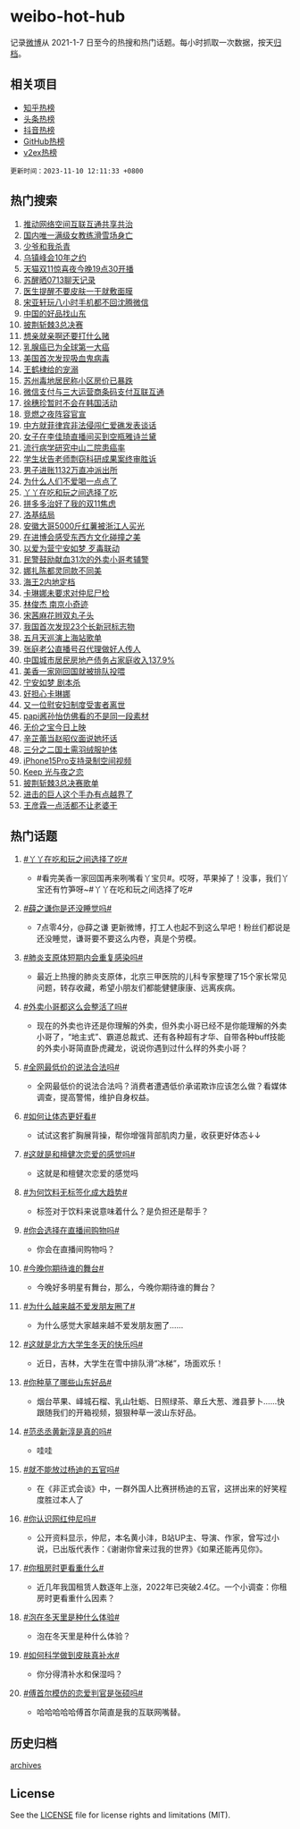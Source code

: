 # weibo-hot-hub

记录[微博](https://www.weibo.com)从 2021-1-7 日至今的热搜和热门话题。每小时抓取一次数据，按天[归档](archives)。

## 相关项目

- [知乎热榜](https://github.com/lonnyzhang423/zhihu-hot-hub)
- [头条热榜](https://github.com/lonnyzhang423/toutiao-hot-hub)
- [抖音热榜](https://github.com/lonnyzhang423/douyin-hot-hub)
- [GitHub热榜](https://github.com/lonnyzhang423/github-hot-hub)
- [v2ex热榜](https://github.com/lonnyzhang423/v2ex-hot-hub)


`更新时间：2023-11-10 12:11:33 +0800`

## 热门搜索

1. [推动网络空间互联互通共享共治](https://m.weibo.cn/search?containerid=100103type%3D1%26t%3D10%26q%3D%23%E6%8E%A8%E5%8A%A8%E7%BD%91%E7%BB%9C%E7%A9%BA%E9%97%B4%E4%BA%92%E8%81%94%E4%BA%92%E9%80%9A%E5%85%B1%E4%BA%AB%E5%85%B1%E6%B2%BB%23&stream_entry_id=51&isnewpage=1&extparam=seat%3D1%26stream_entry_id%3D51%26dgr%3D0%26q%3D%2523%25E6%258E%25A8%25E5%258A%25A8%25E7%25BD%2591%25E7%25BB%259C%25E7%25A9%25BA%25E9%2597%25B4%25E4%25BA%2592%25E8%2581%2594%25E4%25BA%2592%25E9%2580%259A%25E5%2585%25B1%25E4%25BA%25AB%25E5%2585%25B1%25E6%25B2%25BB%2523%26c_type%3D51%26pos%3D0%26filter_type%3Drealtimehot%26cate%3D10103%26display_time%3D1699589492%26pre_seqid%3D169958949241591573745)
1. [国内唯一满级女教练滑雪场身亡](https://m.weibo.cn/search?containerid=100103type%3D1%26t%3D10%26q%3D%23%E5%9B%BD%E5%86%85%E5%94%AF%E4%B8%80%E6%BB%A1%E7%BA%A7%E5%A5%B3%E6%95%99%E7%BB%83%E6%BB%91%E9%9B%AA%E5%9C%BA%E8%BA%AB%E4%BA%A1%23&stream_entry_id=31&isnewpage=1&extparam=seat%3D1%26stream_entry_id%3D31%26band_rank%3D1%26filter_type%3Drealtimehot%26pos%3D0%26lcate%3D5001%26realpos%3D1%26q%3D%2523%25E5%259B%25BD%25E5%2586%2585%25E5%2594%25AF%25E4%25B8%2580%25E6%25BB%25A1%25E7%25BA%25A7%25E5%25A5%25B3%25E6%2595%2599%25E7%25BB%2583%25E6%25BB%2591%25E9%259B%25AA%25E5%259C%25BA%25E8%25BA%25AB%25E4%25BA%25A1%2523%26c_type%3D31%26dgr%3D0%26flag%3D1%26cate%3D5001%26display_time%3D1699589492%26pre_seqid%3D169958949241591573745)
1. [少爷和我杀青](https://m.weibo.cn/search?containerid=100103type%3D1%26t%3D10%26q%3D%23%E5%B0%91%E7%88%B7%E5%92%8C%E6%88%91%E6%9D%80%E9%9D%92%23&stream_entry_id=31&isnewpage=1&extparam=seat%3D1%26stream_entry_id%3D31%26band_rank%3D2%26filter_type%3Drealtimehot%26pos%3D1%26lcate%3D5001%26realpos%3D2%26q%3D%2523%25E5%25B0%2591%25E7%2588%25B7%25E5%2592%258C%25E6%2588%2591%25E6%259D%2580%25E9%259D%2592%2523%26c_type%3D31%26dgr%3D0%26flag%3D1%26cate%3D5001%26display_time%3D1699589492%26pre_seqid%3D169958949241591573745)
1. [乌镇峰会10年之约](https://m.weibo.cn/search?containerid=100103type%3D1%26t%3D10%26q%3D%23%E4%B9%8C%E9%95%87%E5%B3%B0%E4%BC%9A10%E5%B9%B4%E4%B9%8B%E7%BA%A6%23&stream_entry_id=31&isnewpage=1&extparam=seat%3D1%26stream_entry_id%3D31%26band_rank%3D3%26filter_type%3Drealtimehot%26pos%3D2%26lcate%3D5001%26realpos%3D3%26q%3D%2523%25E4%25B9%258C%25E9%2595%2587%25E5%25B3%25B0%25E4%25BC%259A10%25E5%25B9%25B4%25E4%25B9%258B%25E7%25BA%25A6%2523%26c_type%3D31%26dgr%3D0%26flag%3D1%26cate%3D5001%26display_time%3D1699589492%26pre_seqid%3D169958949241591573745)
1. [天猫双11惊喜夜今晚19点30开播](https://m.weibo.cn/search?containerid=100103type%3D1%26t%3D10%26q%3D%23%E5%A4%A9%E7%8C%AB%E5%8F%8C11%E6%83%8A%E5%96%9C%E5%A4%9C%E4%BB%8A%E6%99%9A19%E7%82%B930%E5%BC%80%E6%92%AD%23&stream_entry_id=31&isnewpage=1&extparam=seat%3D1%26stream_entry_id%3D31%26band_rank%3D4%26filter_type%3Drealtimehot%26topic_ad%3D1%26pos%3D3%26lcate%3D5001%26dgr%3D0%26q%3D%2523%25E5%25A4%25A9%25E7%258C%25AB%25E5%258F%258C11%25E6%2583%258A%25E5%2596%259C%25E5%25A4%259C%25E4%25BB%258A%25E6%2599%259A19%25E7%2582%25B930%25E5%25BC%2580%25E6%2592%25AD%2523%26c_type%3D31%26is_ad_pos%3D1%26adid%3D211166%26cate%3D5001%26display_time%3D1699589492%26pre_seqid%3D169958949241591573745)
1. [苏醒晒0713聊天记录](https://m.weibo.cn/search?containerid=100103type%3D1%26t%3D10%26q%3D%23%E8%8B%8F%E9%86%92%E6%99%920713%E8%81%8A%E5%A4%A9%E8%AE%B0%E5%BD%95%23&stream_entry_id=31&isnewpage=1&extparam=seat%3D1%26stream_entry_id%3D31%26band_rank%3D4%26filter_type%3Drealtimehot%26pos%3D4%26lcate%3D5001%26realpos%3D4%26q%3D%2523%25E8%258B%258F%25E9%2586%2592%25E6%2599%25920713%25E8%2581%258A%25E5%25A4%25A9%25E8%25AE%25B0%25E5%25BD%2595%2523%26c_type%3D31%26dgr%3D0%26flag%3D1%26cate%3D5001%26display_time%3D1699589492%26pre_seqid%3D169958949241591573745)
1. [医生提醒不要皮肤一干就敷面膜](https://m.weibo.cn/search?containerid=100103type%3D1%26t%3D10%26q%3D%23%E5%8C%BB%E7%94%9F%E6%8F%90%E9%86%92%E4%B8%8D%E8%A6%81%E7%9A%AE%E8%82%A4%E4%B8%80%E5%B9%B2%E5%B0%B1%E6%95%B7%E9%9D%A2%E8%86%9C%23&stream_entry_id=31&isnewpage=1&extparam=seat%3D1%26stream_entry_id%3D31%26band_rank%3D5%26filter_type%3Drealtimehot%26pos%3D5%26lcate%3D5001%26realpos%3D5%26q%3D%2523%25E5%258C%25BB%25E7%2594%259F%25E6%258F%2590%25E9%2586%2592%25E4%25B8%258D%25E8%25A6%2581%25E7%259A%25AE%25E8%2582%25A4%25E4%25B8%2580%25E5%25B9%25B2%25E5%25B0%25B1%25E6%2595%25B7%25E9%259D%25A2%25E8%2586%259C%2523%26c_type%3D31%26dgr%3D0%26flag%3D1%26cate%3D5001%26display_time%3D1699589492%26pre_seqid%3D169958949241591573745)
1. [宋亚轩玩八小时手机都不回沈腾微信](https://m.weibo.cn/search?containerid=100103type%3D1%26t%3D10%26q%3D%23%E5%AE%8B%E4%BA%9A%E8%BD%A9%E7%8E%A9%E5%85%AB%E5%B0%8F%E6%97%B6%E6%89%8B%E6%9C%BA%E9%83%BD%E4%B8%8D%E5%9B%9E%E6%B2%88%E8%85%BE%E5%BE%AE%E4%BF%A1%23&stream_entry_id=31&isnewpage=1&extparam=seat%3D1%26stream_entry_id%3D31%26band_rank%3D6%26filter_type%3Drealtimehot%26pos%3D6%26lcate%3D5001%26realpos%3D6%26q%3D%2523%25E5%25AE%258B%25E4%25BA%259A%25E8%25BD%25A9%25E7%258E%25A9%25E5%2585%25AB%25E5%25B0%258F%25E6%2597%25B6%25E6%2589%258B%25E6%259C%25BA%25E9%2583%25BD%25E4%25B8%258D%25E5%259B%259E%25E6%25B2%2588%25E8%2585%25BE%25E5%25BE%25AE%25E4%25BF%25A1%2523%26c_type%3D31%26dgr%3D0%26flag%3D2%26cate%3D5001%26display_time%3D1699589492%26pre_seqid%3D169958949241591573745)
1. [中国的好品找山东](https://m.weibo.cn/search?containerid=100103type%3D1%26t%3D10%26q%3D%23%E4%B8%AD%E5%9B%BD%E7%9A%84%E5%A5%BD%E5%93%81%E6%89%BE%E5%B1%B1%E4%B8%9C%23&stream_entry_id=31&isnewpage=1&extparam=seat%3D1%26stream_entry_id%3D31%26band_rank%3D7%26filter_type%3Drealtimehot%26topic_ad%3D1%26pos%3D7%26lcate%3D5001%26dgr%3D0%26q%3D%2523%25E4%25B8%25AD%25E5%259B%25BD%25E7%259A%2584%25E5%25A5%25BD%25E5%2593%2581%25E6%2589%25BE%25E5%25B1%25B1%25E4%25B8%259C%2523%26c_type%3D31%26is_ad_pos%3D1%26adid%3D211107%26cate%3D5001%26display_time%3D1699589492%26pre_seqid%3D169958949241591573745)
1. [披荆斩棘3总决赛](https://m.weibo.cn/search?containerid=100103type%3D1%26t%3D10%26q%3D%23%E6%8A%AB%E8%8D%86%E6%96%A9%E6%A3%983%E6%80%BB%E5%86%B3%E8%B5%9B%23&stream_entry_id=31&isnewpage=1&extparam=seat%3D1%26stream_entry_id%3D31%26band_rank%3D7%26filter_type%3Drealtimehot%26pos%3D8%26lcate%3D5001%26realpos%3D7%26q%3D%2523%25E6%258A%25AB%25E8%258D%2586%25E6%2596%25A9%25E6%25A3%25983%25E6%2580%25BB%25E5%2586%25B3%25E8%25B5%259B%2523%26c_type%3D31%26dgr%3D0%26flag%3D1%26cate%3D5001%26display_time%3D1699589492%26pre_seqid%3D169958949241591573745)
1. [想亲就亲啊还要打什么赌](https://m.weibo.cn/search?containerid=100103type%3D1%26t%3D10%26q%3D%23%E6%83%B3%E4%BA%B2%E5%B0%B1%E4%BA%B2%E5%95%8A%E8%BF%98%E8%A6%81%E6%89%93%E4%BB%80%E4%B9%88%E8%B5%8C%23&stream_entry_id=31&isnewpage=1&extparam=seat%3D1%26stream_entry_id%3D31%26band_rank%3D8%26filter_type%3Drealtimehot%26pos%3D9%26lcate%3D5001%26realpos%3D8%26q%3D%2523%25E6%2583%25B3%25E4%25BA%25B2%25E5%25B0%25B1%25E4%25BA%25B2%25E5%2595%258A%25E8%25BF%2598%25E8%25A6%2581%25E6%2589%2593%25E4%25BB%2580%25E4%25B9%2588%25E8%25B5%258C%2523%26c_type%3D31%26dgr%3D0%26flag%3D2%26cate%3D5001%26display_time%3D1699589492%26pre_seqid%3D169958949241591573745)
1. [乳腺癌已为全球第一大癌](https://m.weibo.cn/search?containerid=100103type%3D1%26t%3D10%26q%3D%23%E4%B9%B3%E8%85%BA%E7%99%8C%E5%B7%B2%E4%B8%BA%E5%85%A8%E7%90%83%E7%AC%AC%E4%B8%80%E5%A4%A7%E7%99%8C%23&stream_entry_id=31&isnewpage=1&extparam=seat%3D1%26stream_entry_id%3D31%26band_rank%3D9%26filter_type%3Drealtimehot%26pos%3D10%26lcate%3D5001%26realpos%3D9%26q%3D%2523%25E4%25B9%25B3%25E8%2585%25BA%25E7%2599%258C%25E5%25B7%25B2%25E4%25B8%25BA%25E5%2585%25A8%25E7%2590%2583%25E7%25AC%25AC%25E4%25B8%2580%25E5%25A4%25A7%25E7%2599%258C%2523%26c_type%3D31%26dgr%3D0%26flag%3D1%26cate%3D5001%26display_time%3D1699589492%26pre_seqid%3D169958949241591573745)
1. [美国首次发现吸血鬼病毒](https://m.weibo.cn/search?containerid=100103type%3D1%26t%3D10%26q%3D%23%E7%BE%8E%E5%9B%BD%E9%A6%96%E6%AC%A1%E5%8F%91%E7%8E%B0%E5%90%B8%E8%A1%80%E9%AC%BC%E7%97%85%E6%AF%92%23&stream_entry_id=31&isnewpage=1&extparam=seat%3D1%26stream_entry_id%3D31%26band_rank%3D10%26filter_type%3Drealtimehot%26pos%3D11%26lcate%3D5001%26realpos%3D10%26q%3D%2523%25E7%25BE%258E%25E5%259B%25BD%25E9%25A6%2596%25E6%25AC%25A1%25E5%258F%2591%25E7%258E%25B0%25E5%2590%25B8%25E8%25A1%2580%25E9%25AC%25BC%25E7%2597%2585%25E6%25AF%2592%2523%26c_type%3D31%26dgr%3D0%26flag%3D0%26cate%3D5001%26display_time%3D1699589492%26pre_seqid%3D169958949241591573745)
1. [王鹤棣给的宠溺](https://m.weibo.cn/search?containerid=100103type%3D1%26t%3D10%26q%3D%23%E7%8E%8B%E9%B9%A4%E6%A3%A3%E7%BB%99%E7%9A%84%E5%AE%A0%E6%BA%BA%23&stream_entry_id=31&isnewpage=1&extparam=seat%3D1%26stream_entry_id%3D31%26band_rank%3D11%26filter_type%3Drealtimehot%26pos%3D12%26lcate%3D5001%26realpos%3D11%26dgr%3D0%26q%3D%2523%25E7%258E%258B%25E9%25B9%25A4%25E6%25A3%25A3%25E7%25BB%2599%25E7%259A%2584%25E5%25AE%25A0%25E6%25BA%25BA%2523%26c_type%3D31%26flag%3D0%26adid%3D211170%26cate%3D5001%26display_time%3D1699589492%26pre_seqid%3D169958949241591573745)
1. [苏州毒地居民称小区房价已暴跌](https://m.weibo.cn/search?containerid=100103type%3D1%26t%3D10%26q%3D%23%E8%8B%8F%E5%B7%9E%E6%AF%92%E5%9C%B0%E5%B1%85%E6%B0%91%E7%A7%B0%E5%B0%8F%E5%8C%BA%E6%88%BF%E4%BB%B7%E5%B7%B2%E6%9A%B4%E8%B7%8C%23&stream_entry_id=31&isnewpage=1&extparam=seat%3D1%26stream_entry_id%3D31%26band_rank%3D12%26filter_type%3Drealtimehot%26pos%3D13%26lcate%3D5001%26realpos%3D12%26q%3D%2523%25E8%258B%258F%25E5%25B7%259E%25E6%25AF%2592%25E5%259C%25B0%25E5%25B1%2585%25E6%25B0%2591%25E7%25A7%25B0%25E5%25B0%258F%25E5%258C%25BA%25E6%2588%25BF%25E4%25BB%25B7%25E5%25B7%25B2%25E6%259A%25B4%25E8%25B7%258C%2523%26c_type%3D31%26dgr%3D0%26flag%3D0%26cate%3D5001%26display_time%3D1699589492%26pre_seqid%3D169958949241591573745)
1. [微信支付与三大运营商条码支付互联互通](https://m.weibo.cn/search?containerid=100103type%3D1%26t%3D10%26q%3D%23%E5%BE%AE%E4%BF%A1%E6%94%AF%E4%BB%98%E4%B8%8E%E4%B8%89%E5%A4%A7%E8%BF%90%E8%90%A5%E5%95%86%E6%9D%A1%E7%A0%81%E6%94%AF%E4%BB%98%E4%BA%92%E8%81%94%E4%BA%92%E9%80%9A%23&stream_entry_id=31&isnewpage=1&extparam=seat%3D1%26stream_entry_id%3D31%26band_rank%3D13%26filter_type%3Drealtimehot%26pos%3D14%26lcate%3D5001%26realpos%3D13%26q%3D%2523%25E5%25BE%25AE%25E4%25BF%25A1%25E6%2594%25AF%25E4%25BB%2598%25E4%25B8%258E%25E4%25B8%2589%25E5%25A4%25A7%25E8%25BF%2590%25E8%2590%25A5%25E5%2595%2586%25E6%259D%25A1%25E7%25A0%2581%25E6%2594%25AF%25E4%25BB%2598%25E4%25BA%2592%25E8%2581%2594%25E4%25BA%2592%25E9%2580%259A%2523%26c_type%3D31%26dgr%3D0%26flag%3D1%26cate%3D5001%26display_time%3D1699589492%26pre_seqid%3D169958949241591573745)
1. [徐穗珍暂时不会在韩国活动](https://m.weibo.cn/search?containerid=100103type%3D1%26t%3D10%26q%3D%23%E5%BE%90%E7%A9%97%E7%8F%8D%E6%9A%82%E6%97%B6%E4%B8%8D%E4%BC%9A%E5%9C%A8%E9%9F%A9%E5%9B%BD%E6%B4%BB%E5%8A%A8%23&stream_entry_id=31&isnewpage=1&extparam=seat%3D1%26stream_entry_id%3D31%26band_rank%3D14%26filter_type%3Drealtimehot%26pos%3D15%26lcate%3D5001%26realpos%3D14%26q%3D%2523%25E5%25BE%2590%25E7%25A9%2597%25E7%258F%258D%25E6%259A%2582%25E6%2597%25B6%25E4%25B8%258D%25E4%25BC%259A%25E5%259C%25A8%25E9%259F%25A9%25E5%259B%25BD%25E6%25B4%25BB%25E5%258A%25A8%2523%26c_type%3D31%26dgr%3D0%26flag%3D1%26cate%3D5001%26display_time%3D1699589492%26pre_seqid%3D169958949241591573745)
1. [竞燃之夜阵容官宣](https://m.weibo.cn/search?containerid=100103type%3D1%26t%3D10%26q%3D%23%E7%AB%9E%E7%87%83%E4%B9%8B%E5%A4%9C%E9%98%B5%E5%AE%B9%E5%AE%98%E5%AE%A3%23&stream_entry_id=31&isnewpage=1&extparam=seat%3D1%26stream_entry_id%3D31%26band_rank%3D15%26filter_type%3Drealtimehot%26pos%3D16%26lcate%3D5001%26realpos%3D15%26dgr%3D0%26q%3D%2523%25E7%25AB%259E%25E7%2587%2583%25E4%25B9%258B%25E5%25A4%259C%25E9%2598%25B5%25E5%25AE%25B9%25E5%25AE%2598%25E5%25AE%25A3%2523%26c_type%3D31%26flag%3D0%26adid%3D211207%26cate%3D5001%26display_time%3D1699589492%26pre_seqid%3D169958949241591573745)
1. [中方就菲律宾非法侵闯仁爱礁发表谈话](https://m.weibo.cn/search?containerid=100103type%3D1%26t%3D10%26q%3D%23%E4%B8%AD%E6%96%B9%E5%B0%B1%E8%8F%B2%E5%BE%8B%E5%AE%BE%E9%9D%9E%E6%B3%95%E4%BE%B5%E9%97%AF%E4%BB%81%E7%88%B1%E7%A4%81%E5%8F%91%E8%A1%A8%E8%B0%88%E8%AF%9D%23&stream_entry_id=31&isnewpage=1&extparam=seat%3D1%26stream_entry_id%3D31%26band_rank%3D16%26filter_type%3Drealtimehot%26pos%3D17%26lcate%3D5001%26realpos%3D16%26q%3D%2523%25E4%25B8%25AD%25E6%2596%25B9%25E5%25B0%25B1%25E8%258F%25B2%25E5%25BE%258B%25E5%25AE%25BE%25E9%259D%259E%25E6%25B3%2595%25E4%25BE%25B5%25E9%2597%25AF%25E4%25BB%2581%25E7%2588%25B1%25E7%25A4%2581%25E5%258F%2591%25E8%25A1%25A8%25E8%25B0%2588%25E8%25AF%259D%2523%26c_type%3D31%26dgr%3D0%26flag%3D1%26cate%3D5001%26display_time%3D1699589492%26pre_seqid%3D169958949241591573745)
1. [女子在李佳琦直播间买到空瓶雅诗兰黛](https://m.weibo.cn/search?containerid=100103type%3D1%26t%3D10%26q%3D%23%E5%A5%B3%E5%AD%90%E5%9C%A8%E6%9D%8E%E4%BD%B3%E7%90%A6%E7%9B%B4%E6%92%AD%E9%97%B4%E4%B9%B0%E5%88%B0%E7%A9%BA%E7%93%B6%E9%9B%85%E8%AF%97%E5%85%B0%E9%BB%9B%23&stream_entry_id=31&isnewpage=1&extparam=seat%3D1%26stream_entry_id%3D31%26band_rank%3D17%26filter_type%3Drealtimehot%26pos%3D18%26lcate%3D5001%26realpos%3D17%26q%3D%2523%25E5%25A5%25B3%25E5%25AD%2590%25E5%259C%25A8%25E6%259D%258E%25E4%25BD%25B3%25E7%2590%25A6%25E7%259B%25B4%25E6%2592%25AD%25E9%2597%25B4%25E4%25B9%25B0%25E5%2588%25B0%25E7%25A9%25BA%25E7%2593%25B6%25E9%259B%2585%25E8%25AF%2597%25E5%2585%25B0%25E9%25BB%259B%2523%26c_type%3D31%26dgr%3D0%26flag%3D0%26cate%3D5001%26display_time%3D1699589492%26pre_seqid%3D169958949241591573745)
1. [流行病学研究中山二院患癌率](https://m.weibo.cn/search?containerid=100103type%3D1%26t%3D10%26q%3D%E6%B5%81%E8%A1%8C%E7%97%85%E5%AD%A6%E7%A0%94%E7%A9%B6%E4%B8%AD%E5%B1%B1%E4%BA%8C%E9%99%A2%E6%82%A3%E7%99%8C%E7%8E%87&stream_entry_id=31&isnewpage=1&extparam=seat%3D1%26stream_entry_id%3D31%26band_rank%3D18%26filter_type%3Drealtimehot%26pos%3D19%26lcate%3D5001%26realpos%3D18%26q%3D%25E6%25B5%2581%25E8%25A1%258C%25E7%2597%2585%25E5%25AD%25A6%25E7%25A0%2594%25E7%25A9%25B6%25E4%25B8%25AD%25E5%25B1%25B1%25E4%25BA%258C%25E9%2599%25A2%25E6%2582%25A3%25E7%2599%258C%25E7%258E%2587%26c_type%3D31%26dgr%3D0%26flag%3D1%26cate%3D5001%26display_time%3D1699589492%26pre_seqid%3D169958949241591573745)
1. [学生状告老师剽窃科研成果案终审胜诉](https://m.weibo.cn/search?containerid=100103type%3D1%26t%3D10%26q%3D%23%E5%AD%A6%E7%94%9F%E7%8A%B6%E5%91%8A%E8%80%81%E5%B8%88%E5%89%BD%E7%AA%83%E7%A7%91%E7%A0%94%E6%88%90%E6%9E%9C%E6%A1%88%E7%BB%88%E5%AE%A1%E8%83%9C%E8%AF%89%23&stream_entry_id=31&isnewpage=1&extparam=seat%3D1%26stream_entry_id%3D31%26band_rank%3D19%26filter_type%3Drealtimehot%26pos%3D20%26lcate%3D5001%26realpos%3D19%26q%3D%2523%25E5%25AD%25A6%25E7%2594%259F%25E7%258A%25B6%25E5%2591%258A%25E8%2580%2581%25E5%25B8%2588%25E5%2589%25BD%25E7%25AA%2583%25E7%25A7%2591%25E7%25A0%2594%25E6%2588%2590%25E6%259E%259C%25E6%25A1%2588%25E7%25BB%2588%25E5%25AE%25A1%25E8%2583%259C%25E8%25AF%2589%2523%26c_type%3D31%26dgr%3D0%26flag%3D1%26cate%3D5001%26display_time%3D1699589492%26pre_seqid%3D169958949241591573745)
1. [男子进账1132万直冲派出所](https://m.weibo.cn/search?containerid=100103type%3D1%26t%3D10%26q%3D%23%E7%94%B7%E5%AD%90%E8%BF%9B%E8%B4%A61132%E4%B8%87%E7%9B%B4%E5%86%B2%E6%B4%BE%E5%87%BA%E6%89%80%23&stream_entry_id=31&isnewpage=1&extparam=seat%3D1%26stream_entry_id%3D31%26band_rank%3D20%26filter_type%3Drealtimehot%26pos%3D21%26lcate%3D5001%26realpos%3D20%26q%3D%2523%25E7%2594%25B7%25E5%25AD%2590%25E8%25BF%259B%25E8%25B4%25A61132%25E4%25B8%2587%25E7%259B%25B4%25E5%2586%25B2%25E6%25B4%25BE%25E5%2587%25BA%25E6%2589%2580%2523%26c_type%3D31%26dgr%3D0%26flag%3D2%26cate%3D5001%26display_time%3D1699589492%26pre_seqid%3D169958949241591573745)
1. [为什么人们不爱喝一点点了](https://m.weibo.cn/search?containerid=100103type%3D1%26t%3D10%26q%3D%23%E4%B8%BA%E4%BB%80%E4%B9%88%E4%BA%BA%E4%BB%AC%E4%B8%8D%E7%88%B1%E5%96%9D%E4%B8%80%E7%82%B9%E7%82%B9%E4%BA%86%23&stream_entry_id=31&isnewpage=1&extparam=seat%3D1%26stream_entry_id%3D31%26band_rank%3D21%26filter_type%3Drealtimehot%26pos%3D22%26lcate%3D5001%26realpos%3D21%26q%3D%2523%25E4%25B8%25BA%25E4%25BB%2580%25E4%25B9%2588%25E4%25BA%25BA%25E4%25BB%25AC%25E4%25B8%258D%25E7%2588%25B1%25E5%2596%259D%25E4%25B8%2580%25E7%2582%25B9%25E7%2582%25B9%25E4%25BA%2586%2523%26c_type%3D31%26dgr%3D0%26flag%3D0%26cate%3D5001%26display_time%3D1699589492%26pre_seqid%3D169958949241591573745)
1. [丫丫在吃和玩之间选择了吃](https://m.weibo.cn/search?containerid=100103type%3D1%26t%3D10%26q%3D%23%E4%B8%AB%E4%B8%AB%E5%9C%A8%E5%90%83%E5%92%8C%E7%8E%A9%E4%B9%8B%E9%97%B4%E9%80%89%E6%8B%A9%E4%BA%86%E5%90%83%23&stream_entry_id=31&isnewpage=1&extparam=seat%3D1%26stream_entry_id%3D31%26band_rank%3D22%26filter_type%3Drealtimehot%26pos%3D23%26lcate%3D5001%26realpos%3D22%26q%3D%2523%25E4%25B8%25AB%25E4%25B8%25AB%25E5%259C%25A8%25E5%2590%2583%25E5%2592%258C%25E7%258E%25A9%25E4%25B9%258B%25E9%2597%25B4%25E9%2580%2589%25E6%258B%25A9%25E4%25BA%2586%25E5%2590%2583%2523%26c_type%3D31%26dgr%3D0%26flag%3D32768%26cate%3D5001%26display_time%3D1699589492%26pre_seqid%3D169958949241591573745)
1. [拼多多治好了我的双11焦虑](https://m.weibo.cn/search?containerid=100103type%3D1%26t%3D10%26q%3D%23%E6%8B%BC%E5%A4%9A%E5%A4%9A%E6%B2%BB%E5%A5%BD%E4%BA%86%E6%88%91%E7%9A%84%E5%8F%8C11%E7%84%A6%E8%99%91%23&stream_entry_id=31&isnewpage=1&extparam=seat%3D1%26stream_entry_id%3D31%26band_rank%3D23%26filter_type%3Drealtimehot%26pos%3D24%26lcate%3D5001%26realpos%3D23%26q%3D%2523%25E6%258B%25BC%25E5%25A4%259A%25E5%25A4%259A%25E6%25B2%25BB%25E5%25A5%25BD%25E4%25BA%2586%25E6%2588%2591%25E7%259A%2584%25E5%258F%258C11%25E7%2584%25A6%25E8%2599%2591%2523%26c_type%3D31%26dgr%3D0%26flag%3D0%26cate%3D5001%26display_time%3D1699589492%26pre_seqid%3D169958949241591573745)
1. [洛基结局](https://m.weibo.cn/search?containerid=100103type%3D1%26t%3D10%26q%3D%E6%B4%9B%E5%9F%BA%E7%BB%93%E5%B1%80&stream_entry_id=31&isnewpage=1&extparam=seat%3D1%26stream_entry_id%3D31%26band_rank%3D24%26filter_type%3Drealtimehot%26pos%3D25%26lcate%3D5001%26realpos%3D24%26q%3D%25E6%25B4%259B%25E5%259F%25BA%25E7%25BB%2593%25E5%25B1%2580%26c_type%3D31%26dgr%3D0%26flag%3D1%26cate%3D5001%26display_time%3D1699589492%26pre_seqid%3D169958949241591573745)
1. [安徽大哥5000斤红薯被浙江人买光](https://m.weibo.cn/search?containerid=100103type%3D1%26t%3D10%26q%3D%23%E5%AE%89%E5%BE%BD%E5%A4%A7%E5%93%A55000%E6%96%A4%E7%BA%A2%E8%96%AF%E8%A2%AB%E6%B5%99%E6%B1%9F%E4%BA%BA%E4%B9%B0%E5%85%89%23&stream_entry_id=31&isnewpage=1&extparam=seat%3D1%26stream_entry_id%3D31%26band_rank%3D25%26filter_type%3Drealtimehot%26pos%3D26%26lcate%3D5001%26realpos%3D25%26q%3D%2523%25E5%25AE%2589%25E5%25BE%25BD%25E5%25A4%25A7%25E5%2593%25A55000%25E6%2596%25A4%25E7%25BA%25A2%25E8%2596%25AF%25E8%25A2%25AB%25E6%25B5%2599%25E6%25B1%259F%25E4%25BA%25BA%25E4%25B9%25B0%25E5%2585%2589%2523%26c_type%3D31%26dgr%3D0%26flag%3D32768%26cate%3D5001%26display_time%3D1699589492%26pre_seqid%3D169958949241591573745)
1. [在进博会感受东西方文化碰撞之美](https://m.weibo.cn/search?containerid=100103type%3D1%26t%3D10%26q%3D%23%E5%9C%A8%E8%BF%9B%E5%8D%9A%E4%BC%9A%E6%84%9F%E5%8F%97%E4%B8%9C%E8%A5%BF%E6%96%B9%E6%96%87%E5%8C%96%E7%A2%B0%E6%92%9E%E4%B9%8B%E7%BE%8E%23&stream_entry_id=31&isnewpage=1&extparam=seat%3D1%26stream_entry_id%3D31%26band_rank%3D26%26filter_type%3Drealtimehot%26pos%3D27%26lcate%3D5001%26realpos%3D26%26q%3D%2523%25E5%259C%25A8%25E8%25BF%259B%25E5%258D%259A%25E4%25BC%259A%25E6%2584%259F%25E5%258F%2597%25E4%25B8%259C%25E8%25A5%25BF%25E6%2596%25B9%25E6%2596%2587%25E5%258C%2596%25E7%25A2%25B0%25E6%2592%259E%25E4%25B9%258B%25E7%25BE%258E%2523%26c_type%3D31%26dgr%3D0%26flag%3D0%26cate%3D5001%26display_time%3D1699589492%26pre_seqid%3D169958949241591573745)
1. [以爱为营宁安如梦 歹毒联动](https://m.weibo.cn/search?containerid=100103type%3D1%26t%3D10%26q%3D%E4%BB%A5%E7%88%B1%E4%B8%BA%E8%90%A5%E5%AE%81%E5%AE%89%E5%A6%82%E6%A2%A6+%E6%AD%B9%E6%AF%92%E8%81%94%E5%8A%A8&stream_entry_id=31&isnewpage=1&extparam=seat%3D1%26stream_entry_id%3D31%26band_rank%3D27%26filter_type%3Drealtimehot%26pos%3D28%26lcate%3D5001%26realpos%3D27%26q%3D%25E4%25BB%25A5%25E7%2588%25B1%25E4%25B8%25BA%25E8%2590%25A5%25E5%25AE%2581%25E5%25AE%2589%25E5%25A6%2582%25E6%25A2%25A6%2520%25E6%25AD%25B9%25E6%25AF%2592%25E8%2581%2594%25E5%258A%25A8%26c_type%3D31%26dgr%3D0%26flag%3D1%26cate%3D5001%26display_time%3D1699589492%26pre_seqid%3D169958949241591573745)
1. [民警鼓励献血31次的外卖小哥考辅警](https://m.weibo.cn/search?containerid=100103type%3D1%26t%3D10%26q%3D%23%E6%B0%91%E8%AD%A6%E9%BC%93%E5%8A%B1%E7%8C%AE%E8%A1%8031%E6%AC%A1%E7%9A%84%E5%A4%96%E5%8D%96%E5%B0%8F%E5%93%A5%E8%80%83%E8%BE%85%E8%AD%A6%23&stream_entry_id=31&isnewpage=1&extparam=seat%3D1%26stream_entry_id%3D31%26band_rank%3D28%26filter_type%3Drealtimehot%26pos%3D29%26lcate%3D5001%26realpos%3D28%26q%3D%2523%25E6%25B0%2591%25E8%25AD%25A6%25E9%25BC%2593%25E5%258A%25B1%25E7%258C%25AE%25E8%25A1%258031%25E6%25AC%25A1%25E7%259A%2584%25E5%25A4%2596%25E5%258D%2596%25E5%25B0%258F%25E5%2593%25A5%25E8%2580%2583%25E8%25BE%2585%25E8%25AD%25A6%2523%26c_type%3D31%26dgr%3D0%26flag%3D32768%26cate%3D5001%26display_time%3D1699589492%26pre_seqid%3D169958949241591573745)
1. [娜扎陈都灵同款不同美](https://m.weibo.cn/search?containerid=100103type%3D1%26t%3D10%26q%3D%23%E5%A8%9C%E6%89%8E%E9%99%88%E9%83%BD%E7%81%B5%E5%90%8C%E6%AC%BE%E4%B8%8D%E5%90%8C%E7%BE%8E%23&stream_entry_id=31&isnewpage=1&extparam=seat%3D1%26stream_entry_id%3D31%26band_rank%3D29%26filter_type%3Drealtimehot%26pos%3D30%26lcate%3D5001%26realpos%3D29%26q%3D%2523%25E5%25A8%259C%25E6%2589%258E%25E9%2599%2588%25E9%2583%25BD%25E7%2581%25B5%25E5%2590%258C%25E6%25AC%25BE%25E4%25B8%258D%25E5%2590%258C%25E7%25BE%258E%2523%26c_type%3D31%26dgr%3D0%26flag%3D1%26cate%3D5001%26display_time%3D1699589492%26pre_seqid%3D169958949241591573745)
1. [海王2内地定档](https://m.weibo.cn/search?containerid=100103type%3D1%26t%3D10%26q%3D%23%E6%B5%B7%E7%8E%8B2%E5%86%85%E5%9C%B0%E5%AE%9A%E6%A1%A3%23&stream_entry_id=31&isnewpage=1&extparam=seat%3D1%26stream_entry_id%3D31%26band_rank%3D30%26filter_type%3Drealtimehot%26pos%3D31%26lcate%3D5001%26realpos%3D30%26q%3D%2523%25E6%25B5%25B7%25E7%258E%258B2%25E5%2586%2585%25E5%259C%25B0%25E5%25AE%259A%25E6%25A1%25A3%2523%26c_type%3D31%26dgr%3D0%26flag%3D1%26cate%3D5001%26display_time%3D1699589492%26pre_seqid%3D169958949241591573745)
1. [卡琳娜未要求对仲尼尸检](https://m.weibo.cn/search?containerid=100103type%3D1%26t%3D10%26q%3D%23%E5%8D%A1%E7%90%B3%E5%A8%9C%E6%9C%AA%E8%A6%81%E6%B1%82%E5%AF%B9%E4%BB%B2%E5%B0%BC%E5%B0%B8%E6%A3%80%23&stream_entry_id=31&isnewpage=1&extparam=seat%3D1%26stream_entry_id%3D31%26band_rank%3D31%26filter_type%3Drealtimehot%26pos%3D32%26lcate%3D5001%26realpos%3D31%26q%3D%2523%25E5%258D%25A1%25E7%2590%25B3%25E5%25A8%259C%25E6%259C%25AA%25E8%25A6%2581%25E6%25B1%2582%25E5%25AF%25B9%25E4%25BB%25B2%25E5%25B0%25BC%25E5%25B0%25B8%25E6%25A3%2580%2523%26c_type%3D31%26dgr%3D0%26flag%3D0%26cate%3D5001%26display_time%3D1699589492%26pre_seqid%3D169958949241591573745)
1. [林俊杰 南京小奇迹](https://m.weibo.cn/search?containerid=100103type%3D1%26t%3D10%26q%3D%E6%9E%97%E4%BF%8A%E6%9D%B0+%E5%8D%97%E4%BA%AC%E5%B0%8F%E5%A5%87%E8%BF%B9&stream_entry_id=31&isnewpage=1&extparam=seat%3D1%26stream_entry_id%3D31%26band_rank%3D32%26filter_type%3Drealtimehot%26pos%3D33%26lcate%3D5001%26realpos%3D32%26q%3D%25E6%259E%2597%25E4%25BF%258A%25E6%259D%25B0%2520%25E5%258D%2597%25E4%25BA%25AC%25E5%25B0%258F%25E5%25A5%2587%25E8%25BF%25B9%26c_type%3D31%26dgr%3D0%26flag%3D1%26cate%3D5001%26display_time%3D1699589492%26pre_seqid%3D169958949241591573745)
1. [宋茜麻花辫双丸子头](https://m.weibo.cn/search?containerid=100103type%3D1%26t%3D10%26q%3D%23%E5%AE%8B%E8%8C%9C%E9%BA%BB%E8%8A%B1%E8%BE%AB%E5%8F%8C%E4%B8%B8%E5%AD%90%E5%A4%B4%23&stream_entry_id=31&isnewpage=1&extparam=seat%3D1%26stream_entry_id%3D31%26band_rank%3D33%26filter_type%3Drealtimehot%26pos%3D34%26lcate%3D5001%26realpos%3D33%26q%3D%2523%25E5%25AE%258B%25E8%258C%259C%25E9%25BA%25BB%25E8%258A%25B1%25E8%25BE%25AB%25E5%258F%258C%25E4%25B8%25B8%25E5%25AD%2590%25E5%25A4%25B4%2523%26c_type%3D31%26dgr%3D0%26flag%3D1%26cate%3D5001%26display_time%3D1699589492%26pre_seqid%3D169958949241591573745)
1. [我国首次发现23个长新冠标志物](https://m.weibo.cn/search?containerid=100103type%3D1%26t%3D10%26q%3D%23%E6%88%91%E5%9B%BD%E9%A6%96%E6%AC%A1%E5%8F%91%E7%8E%B023%E4%B8%AA%E9%95%BF%E6%96%B0%E5%86%A0%E6%A0%87%E5%BF%97%E7%89%A9%23&stream_entry_id=31&isnewpage=1&extparam=seat%3D1%26stream_entry_id%3D31%26band_rank%3D34%26filter_type%3Drealtimehot%26pos%3D35%26lcate%3D5001%26realpos%3D34%26q%3D%2523%25E6%2588%2591%25E5%259B%25BD%25E9%25A6%2596%25E6%25AC%25A1%25E5%258F%2591%25E7%258E%25B023%25E4%25B8%25AA%25E9%2595%25BF%25E6%2596%25B0%25E5%2586%25A0%25E6%25A0%2587%25E5%25BF%2597%25E7%2589%25A9%2523%26c_type%3D31%26dgr%3D0%26flag%3D0%26cate%3D5001%26display_time%3D1699589492%26pre_seqid%3D169958949241591573745)
1. [五月天巡演上海站歌单](https://m.weibo.cn/search?containerid=100103type%3D1%26t%3D10%26q%3D%23%E4%BA%94%E6%9C%88%E5%A4%A9%E5%B7%A1%E6%BC%94%E4%B8%8A%E6%B5%B7%E7%AB%99%E6%AD%8C%E5%8D%95%23&stream_entry_id=31&isnewpage=1&extparam=seat%3D1%26stream_entry_id%3D31%26band_rank%3D35%26filter_type%3Drealtimehot%26pos%3D36%26lcate%3D5001%26realpos%3D35%26q%3D%2523%25E4%25BA%2594%25E6%259C%2588%25E5%25A4%25A9%25E5%25B7%25A1%25E6%25BC%2594%25E4%25B8%258A%25E6%25B5%25B7%25E7%25AB%2599%25E6%25AD%258C%25E5%258D%2595%2523%26c_type%3D31%26dgr%3D0%26flag%3D0%26cate%3D5001%26display_time%3D1699589492%26pre_seqid%3D169958949241591573745)
1. [张庭老公直播号召代理做好人传人](https://m.weibo.cn/search?containerid=100103type%3D1%26t%3D10%26q%3D%23%E5%BC%A0%E5%BA%AD%E8%80%81%E5%85%AC%E7%9B%B4%E6%92%AD%E5%8F%B7%E5%8F%AC%E4%BB%A3%E7%90%86%E5%81%9A%E5%A5%BD%E4%BA%BA%E4%BC%A0%E4%BA%BA%23&stream_entry_id=31&isnewpage=1&extparam=seat%3D1%26stream_entry_id%3D31%26band_rank%3D36%26filter_type%3Drealtimehot%26pos%3D37%26lcate%3D5001%26realpos%3D36%26q%3D%2523%25E5%25BC%25A0%25E5%25BA%25AD%25E8%2580%2581%25E5%2585%25AC%25E7%259B%25B4%25E6%2592%25AD%25E5%258F%25B7%25E5%258F%25AC%25E4%25BB%25A3%25E7%2590%2586%25E5%2581%259A%25E5%25A5%25BD%25E4%25BA%25BA%25E4%25BC%25A0%25E4%25BA%25BA%2523%26c_type%3D31%26dgr%3D0%26flag%3D0%26cate%3D5001%26display_time%3D1699589492%26pre_seqid%3D169958949241591573745)
1. [中国城市居民房地产债务占家庭收入137.9%](https://m.weibo.cn/search?containerid=100103type%3D1%26t%3D10%26q%3D%23%E4%B8%AD%E5%9B%BD%E5%9F%8E%E5%B8%82%E5%B1%85%E6%B0%91%E6%88%BF%E5%9C%B0%E4%BA%A7%E5%80%BA%E5%8A%A1%E5%8D%A0%E5%AE%B6%E5%BA%AD%E6%94%B6%E5%85%A5137.9%25%23&stream_entry_id=31&isnewpage=1&extparam=seat%3D1%26stream_entry_id%3D31%26band_rank%3D37%26filter_type%3Drealtimehot%26pos%3D38%26lcate%3D5001%26realpos%3D37%26q%3D%2523%25E4%25B8%25AD%25E5%259B%25BD%25E5%259F%258E%25E5%25B8%2582%25E5%25B1%2585%25E6%25B0%2591%25E6%2588%25BF%25E5%259C%25B0%25E4%25BA%25A7%25E5%2580%25BA%25E5%258A%25A1%25E5%258D%25A0%25E5%25AE%25B6%25E5%25BA%25AD%25E6%2594%25B6%25E5%2585%25A5137.9%2525%2523%26c_type%3D31%26dgr%3D0%26flag%3D0%26cate%3D5001%26display_time%3D1699589492%26pre_seqid%3D169958949241591573745)
1. [美香一家刚回国就被排队投喂](https://m.weibo.cn/search?containerid=100103type%3D1%26t%3D10%26q%3D%23%E7%BE%8E%E9%A6%99%E4%B8%80%E5%AE%B6%E5%88%9A%E5%9B%9E%E5%9B%BD%E5%B0%B1%E8%A2%AB%E6%8E%92%E9%98%9F%E6%8A%95%E5%96%82%23&stream_entry_id=31&isnewpage=1&extparam=seat%3D1%26stream_entry_id%3D31%26band_rank%3D38%26filter_type%3Drealtimehot%26pos%3D39%26lcate%3D5001%26realpos%3D38%26q%3D%2523%25E7%25BE%258E%25E9%25A6%2599%25E4%25B8%2580%25E5%25AE%25B6%25E5%2588%259A%25E5%259B%259E%25E5%259B%25BD%25E5%25B0%25B1%25E8%25A2%25AB%25E6%258E%2592%25E9%2598%259F%25E6%258A%2595%25E5%2596%2582%2523%26c_type%3D31%26dgr%3D0%26flag%3D32768%26cate%3D5001%26display_time%3D1699589492%26pre_seqid%3D169958949241591573745)
1. [宁安如梦 剧本杀](https://m.weibo.cn/search?containerid=100103type%3D1%26t%3D10%26q%3D%E5%AE%81%E5%AE%89%E5%A6%82%E6%A2%A6+%E5%89%A7%E6%9C%AC%E6%9D%80&stream_entry_id=31&isnewpage=1&extparam=seat%3D1%26stream_entry_id%3D31%26band_rank%3D39%26filter_type%3Drealtimehot%26pos%3D40%26lcate%3D5001%26realpos%3D39%26q%3D%25E5%25AE%2581%25E5%25AE%2589%25E5%25A6%2582%25E6%25A2%25A6%2520%25E5%2589%25A7%25E6%259C%25AC%25E6%259D%2580%26c_type%3D31%26dgr%3D0%26flag%3D0%26cate%3D5001%26display_time%3D1699589492%26pre_seqid%3D169958949241591573745)
1. [好担心卡琳娜](https://m.weibo.cn/search?containerid=100103type%3D1%26t%3D10%26q%3D%23%E5%A5%BD%E6%8B%85%E5%BF%83%E5%8D%A1%E7%90%B3%E5%A8%9C%23&stream_entry_id=31&isnewpage=1&extparam=seat%3D1%26stream_entry_id%3D31%26band_rank%3D40%26filter_type%3Drealtimehot%26pos%3D41%26lcate%3D5001%26realpos%3D40%26q%3D%2523%25E5%25A5%25BD%25E6%258B%2585%25E5%25BF%2583%25E5%258D%25A1%25E7%2590%25B3%25E5%25A8%259C%2523%26c_type%3D31%26dgr%3D0%26flag%3D0%26cate%3D5001%26display_time%3D1699589492%26pre_seqid%3D169958949241591573745)
1. [又一位慰安妇制度受害者离世](https://m.weibo.cn/search?containerid=100103type%3D1%26t%3D10%26q%3D%23%E5%8F%88%E4%B8%80%E4%BD%8D%E6%85%B0%E5%AE%89%E5%A6%87%E5%88%B6%E5%BA%A6%E5%8F%97%E5%AE%B3%E8%80%85%E7%A6%BB%E4%B8%96%23&stream_entry_id=31&isnewpage=1&extparam=seat%3D1%26stream_entry_id%3D31%26band_rank%3D41%26filter_type%3Drealtimehot%26pos%3D42%26lcate%3D5001%26realpos%3D41%26q%3D%2523%25E5%258F%2588%25E4%25B8%2580%25E4%25BD%258D%25E6%2585%25B0%25E5%25AE%2589%25E5%25A6%2587%25E5%2588%25B6%25E5%25BA%25A6%25E5%258F%2597%25E5%25AE%25B3%25E8%2580%2585%25E7%25A6%25BB%25E4%25B8%2596%2523%26c_type%3D31%26dgr%3D0%26flag%3D1%26cate%3D5001%26display_time%3D1699589492%26pre_seqid%3D169958949241591573745)
1. [papi酱孙怡仿佛看的不是同一段素材](https://m.weibo.cn/search?containerid=100103type%3D1%26t%3D10%26q%3D%23papi%E9%85%B1%E5%AD%99%E6%80%A1%E4%BB%BF%E4%BD%9B%E7%9C%8B%E7%9A%84%E4%B8%8D%E6%98%AF%E5%90%8C%E4%B8%80%E6%AE%B5%E7%B4%A0%E6%9D%90%23&stream_entry_id=31&isnewpage=1&extparam=seat%3D1%26stream_entry_id%3D31%26band_rank%3D42%26filter_type%3Drealtimehot%26pos%3D43%26lcate%3D5001%26realpos%3D42%26q%3D%2523papi%25E9%2585%25B1%25E5%25AD%2599%25E6%2580%25A1%25E4%25BB%25BF%25E4%25BD%259B%25E7%259C%258B%25E7%259A%2584%25E4%25B8%258D%25E6%2598%25AF%25E5%2590%258C%25E4%25B8%2580%25E6%25AE%25B5%25E7%25B4%25A0%25E6%259D%2590%2523%26c_type%3D31%26dgr%3D0%26flag%3D0%26cate%3D5001%26display_time%3D1699589492%26pre_seqid%3D169958949241591573745)
1. [无价之宝今日上映](https://m.weibo.cn/search?containerid=100103type%3D1%26t%3D10%26q%3D%23%E6%97%A0%E4%BB%B7%E4%B9%8B%E5%AE%9D%E4%BB%8A%E6%97%A5%E4%B8%8A%E6%98%A0%23&stream_entry_id=31&isnewpage=1&extparam=seat%3D1%26stream_entry_id%3D31%26band_rank%3D43%26filter_type%3Drealtimehot%26pos%3D44%26lcate%3D5001%26realpos%3D43%26q%3D%2523%25E6%2597%25A0%25E4%25BB%25B7%25E4%25B9%258B%25E5%25AE%259D%25E4%25BB%258A%25E6%2597%25A5%25E4%25B8%258A%25E6%2598%25A0%2523%26c_type%3D31%26dgr%3D0%26flag%3D1%26cate%3D5001%26display_time%3D1699589492%26pre_seqid%3D169958949241591573745)
1. [辛芷蕾当赵昭仪面说她坏话](https://m.weibo.cn/search?containerid=100103type%3D1%26t%3D10%26q%3D%23%E8%BE%9B%E8%8A%B7%E8%95%BE%E5%BD%93%E8%B5%B5%E6%98%AD%E4%BB%AA%E9%9D%A2%E8%AF%B4%E5%A5%B9%E5%9D%8F%E8%AF%9D%23&stream_entry_id=31&isnewpage=1&extparam=seat%3D1%26stream_entry_id%3D31%26band_rank%3D44%26filter_type%3Drealtimehot%26pos%3D45%26lcate%3D5001%26realpos%3D44%26q%3D%2523%25E8%25BE%259B%25E8%258A%25B7%25E8%2595%25BE%25E5%25BD%2593%25E8%25B5%25B5%25E6%2598%25AD%25E4%25BB%25AA%25E9%259D%25A2%25E8%25AF%25B4%25E5%25A5%25B9%25E5%259D%258F%25E8%25AF%259D%2523%26c_type%3D31%26dgr%3D0%26flag%3D0%26cate%3D5001%26display_time%3D1699589492%26pre_seqid%3D169958949241591573745)
1. [三分之二国土需羽绒服护体](https://m.weibo.cn/search?containerid=100103type%3D1%26t%3D10%26q%3D%23%E4%B8%89%E5%88%86%E4%B9%8B%E4%BA%8C%E5%9B%BD%E5%9C%9F%E9%9C%80%E7%BE%BD%E7%BB%92%E6%9C%8D%E6%8A%A4%E4%BD%93%23&stream_entry_id=31&isnewpage=1&extparam=seat%3D1%26stream_entry_id%3D31%26band_rank%3D45%26filter_type%3Drealtimehot%26pos%3D46%26lcate%3D5001%26realpos%3D45%26q%3D%2523%25E4%25B8%2589%25E5%2588%2586%25E4%25B9%258B%25E4%25BA%258C%25E5%259B%25BD%25E5%259C%259F%25E9%259C%2580%25E7%25BE%25BD%25E7%25BB%2592%25E6%259C%258D%25E6%258A%25A4%25E4%25BD%2593%2523%26c_type%3D31%26dgr%3D0%26flag%3D1%26cate%3D5001%26display_time%3D1699589492%26pre_seqid%3D169958949241591573745)
1. [iPhone15Pro支持录制空间视频](https://m.weibo.cn/search?containerid=100103type%3D1%26t%3D10%26q%3D%23iPhone15Pro%E6%94%AF%E6%8C%81%E5%BD%95%E5%88%B6%E7%A9%BA%E9%97%B4%E8%A7%86%E9%A2%91%23&stream_entry_id=31&isnewpage=1&extparam=seat%3D1%26stream_entry_id%3D31%26band_rank%3D46%26filter_type%3Drealtimehot%26pos%3D47%26lcate%3D5001%26realpos%3D46%26q%3D%2523iPhone15Pro%25E6%2594%25AF%25E6%258C%2581%25E5%25BD%2595%25E5%2588%25B6%25E7%25A9%25BA%25E9%2597%25B4%25E8%25A7%2586%25E9%25A2%2591%2523%26c_type%3D31%26dgr%3D0%26flag%3D0%26cate%3D5001%26display_time%3D1699589492%26pre_seqid%3D169958949241591573745)
1. [Keep 光与夜之恋](https://m.weibo.cn/search?containerid=100103type%3D1%26t%3D10%26q%3DKeep+%E5%85%89%E4%B8%8E%E5%A4%9C%E4%B9%8B%E6%81%8B&stream_entry_id=31&isnewpage=1&extparam=seat%3D1%26stream_entry_id%3D31%26band_rank%3D47%26filter_type%3Drealtimehot%26pos%3D48%26lcate%3D5001%26realpos%3D47%26q%3DKeep%2520%25E5%2585%2589%25E4%25B8%258E%25E5%25A4%259C%25E4%25B9%258B%25E6%2581%258B%26c_type%3D31%26dgr%3D0%26flag%3D0%26cate%3D5001%26display_time%3D1699589492%26pre_seqid%3D169958949241591573745)
1. [披荆斩棘3总决赛歌单](https://m.weibo.cn/search?containerid=100103type%3D1%26t%3D10%26q%3D%23%E6%8A%AB%E8%8D%86%E6%96%A9%E6%A3%983%E6%80%BB%E5%86%B3%E8%B5%9B%E6%AD%8C%E5%8D%95%23&stream_entry_id=31&isnewpage=1&extparam=seat%3D1%26stream_entry_id%3D31%26band_rank%3D48%26filter_type%3Drealtimehot%26pos%3D49%26lcate%3D5001%26realpos%3D48%26q%3D%2523%25E6%258A%25AB%25E8%258D%2586%25E6%2596%25A9%25E6%25A3%25983%25E6%2580%25BB%25E5%2586%25B3%25E8%25B5%259B%25E6%25AD%258C%25E5%258D%2595%2523%26c_type%3D31%26dgr%3D0%26flag%3D1%26cate%3D5001%26display_time%3D1699589492%26pre_seqid%3D169958949241591573745)
1. [进击的巨人这个手办有点越界了](https://m.weibo.cn/search?containerid=100103type%3D1%26t%3D10%26q%3D%E8%BF%9B%E5%87%BB%E7%9A%84%E5%B7%A8%E4%BA%BA%E8%BF%99%E4%B8%AA%E6%89%8B%E5%8A%9E%E6%9C%89%E7%82%B9%E8%B6%8A%E7%95%8C%E4%BA%86&stream_entry_id=31&isnewpage=1&extparam=seat%3D1%26stream_entry_id%3D31%26band_rank%3D49%26filter_type%3Drealtimehot%26pos%3D50%26lcate%3D5001%26realpos%3D49%26q%3D%25E8%25BF%259B%25E5%2587%25BB%25E7%259A%2584%25E5%25B7%25A8%25E4%25BA%25BA%25E8%25BF%2599%25E4%25B8%25AA%25E6%2589%258B%25E5%258A%259E%25E6%259C%2589%25E7%2582%25B9%25E8%25B6%258A%25E7%2595%258C%25E4%25BA%2586%26c_type%3D31%26dgr%3D0%26flag%3D0%26cate%3D5001%26display_time%3D1699589492%26pre_seqid%3D169958949241591573745)
1. [王彦霖一点活都不让老婆干](https://m.weibo.cn/search?containerid=100103type%3D1%26t%3D10%26q%3D%23%E7%8E%8B%E5%BD%A6%E9%9C%96%E4%B8%80%E7%82%B9%E6%B4%BB%E9%83%BD%E4%B8%8D%E8%AE%A9%E8%80%81%E5%A9%86%E5%B9%B2%23&stream_entry_id=31&isnewpage=1&extparam=seat%3D1%26stream_entry_id%3D31%26band_rank%3D50%26filter_type%3Drealtimehot%26pos%3D51%26lcate%3D5001%26realpos%3D50%26q%3D%2523%25E7%258E%258B%25E5%25BD%25A6%25E9%259C%2596%25E4%25B8%2580%25E7%2582%25B9%25E6%25B4%25BB%25E9%2583%25BD%25E4%25B8%258D%25E8%25AE%25A9%25E8%2580%2581%25E5%25A9%2586%25E5%25B9%25B2%2523%26c_type%3D31%26dgr%3D0%26flag%3D0%26cate%3D5001%26display_time%3D1699589492%26pre_seqid%3D169958949241591573745)

## 热门话题

1. [#丫丫在吃和玩之间选择了吃#](https://m.weibo.cn/search?containerid=231522type%3D1%26t%3D10%26q%3D%23%E4%B8%AB%E4%B8%AB%E5%9C%A8%E5%90%83%E5%92%8C%E7%8E%A9%E4%B9%8B%E9%97%B4%E9%80%89%E6%8B%A9%E4%BA%86%E5%90%83%23&stream_entry_id=128&isnewpage=1&extparam=seat%3D1%26c_type%3D128%26dgr%3D0%26cate%3D5004%26pos%3D1-0-0%26lcate%3D5004%26unitid%3D1699580581292%26display_time%3D1699589493%26pre_seqid%3D1699589493665915624232)
    - #看完美香一家回国再来咧嘴看丫宝贝#。哎呀，苹果掉了！没事，我们丫宝还有竹笋呀~#丫丫在吃和玩之间选择了吃#

1. [#薛之谦你是还没睡觉吗#](https://m.weibo.cn/search?containerid=231522type%3D1%26t%3D10%26q%3D%23%E8%96%9B%E4%B9%8B%E8%B0%A6%E4%BD%A0%E6%98%AF%E8%BF%98%E6%B2%A1%E7%9D%A1%E8%A7%89%E5%90%97%23&stream_entry_id=128&isnewpage=1&extparam=seat%3D1%26c_type%3D128%26dgr%3D0%26cate%3D5004%26pos%3D1-0-1%26lcate%3D5004%26unitid%3D1699574916367%26display_time%3D1699589493%26pre_seqid%3D1699589493665915624232)
    - 7点零4分，@薛之谦 更新微博，打工人也起不到这么早吧！粉丝们都说是还没睡觉，谦哥要不要这么内卷，真是个劳模。

1. [#肺炎支原体短期内会重复感染吗#](https://m.weibo.cn/search?containerid=231522type%3D1%26t%3D10%26q%3D%23%E8%82%BA%E7%82%8E%E6%94%AF%E5%8E%9F%E4%BD%93%E7%9F%AD%E6%9C%9F%E5%86%85%E4%BC%9A%E9%87%8D%E5%A4%8D%E6%84%9F%E6%9F%93%E5%90%97%23&stream_entry_id=128&isnewpage=1&extparam=seat%3D1%26c_type%3D128%26dgr%3D0%26cate%3D5004%26pos%3D1-0-2%26lcate%3D5004%26unitid%3D1699444996710%26display_time%3D1699589493%26pre_seqid%3D1699589493665915624232)
    - 最近上热搜的肺炎支原体，北京三甲医院的儿科专家整理了15个家长常见问题，转存收藏，希望小朋友们都能健健康康、远离疾病。

1. [#外卖小哥都这么会整活了吗#](https://m.weibo.cn/search?containerid=231522type%3D1%26t%3D10%26q%3D%23%E5%A4%96%E5%8D%96%E5%B0%8F%E5%93%A5%E9%83%BD%E8%BF%99%E4%B9%88%E4%BC%9A%E6%95%B4%E6%B4%BB%E4%BA%86%E5%90%97%23&stream_entry_id=128&isnewpage=1&extparam=seat%3D1%26c_type%3D128%26dgr%3D0%26cate%3D5004%26pos%3D1-0-3%26lcate%3D5004%26unitid%3D1699583275217%26display_time%3D1699589493%26pre_seqid%3D1699589493665915624232)
    - 现在的外卖也许还是你理解的外卖，但外卖小哥已经不是你能理解的外卖小哥了，“地主式”、霸道总裁式、还有各种超有才华、自带各种buff技能的外卖小哥简直卧虎藏龙，说说你遇到过什么样的外卖小哥？

1. [#全网最低价的说法合法吗#](https://m.weibo.cn/search?containerid=231522type%3D1%26t%3D10%26q%3D%23%E5%85%A8%E7%BD%91%E6%9C%80%E4%BD%8E%E4%BB%B7%E7%9A%84%E8%AF%B4%E6%B3%95%E5%90%88%E6%B3%95%E5%90%97%23&stream_entry_id=128&isnewpage=1&extparam=seat%3D1%26c_type%3D128%26dgr%3D0%26cate%3D5004%26pos%3D1-0-4%26lcate%3D5004%26unitid%3D1699578499555%26display_time%3D1699589493%26pre_seqid%3D1699589493665915624232)
    - 全网最低价的说法合法吗？消费者遭遇低价承诺欺诈应该怎么做？看媒体调查，提高警惕，维护自身权益。

1. [#如何让体态更好看#](https://m.weibo.cn/search?containerid=231522type%3D1%26t%3D10%26q%3D%23%E5%A6%82%E4%BD%95%E8%AE%A9%E4%BD%93%E6%80%81%E6%9B%B4%E5%A5%BD%E7%9C%8B%23&stream_entry_id=128&isnewpage=1&extparam=seat%3D1%26c_type%3D128%26dgr%3D0%26cate%3D5004%26pos%3D1-0-5%26lcate%3D5004%26unitid%3D1699584501954%26display_time%3D1699589493%26pre_seqid%3D1699589493665915624232)
    - 试试这套扩胸展背操，帮你增强背部肌肉力量，收获更好体态↓↓

1. [#这就是和檀健次恋爱的感觉吗#](https://m.weibo.cn/search?containerid=231522type%3D1%26t%3D10%26q%3D%23%E8%BF%99%E5%B0%B1%E6%98%AF%E5%92%8C%E6%AA%80%E5%81%A5%E6%AC%A1%E6%81%8B%E7%88%B1%E7%9A%84%E6%84%9F%E8%A7%89%E5%90%97%23&stream_entry_id=128&isnewpage=1&extparam=seat%3D1%26c_type%3D128%26dgr%3D0%26cate%3D5004%26pos%3D1-0-6%26lcate%3D5004%26unitid%3D1699443171858%26display_time%3D1699589493%26pre_seqid%3D1699589493665915624232)
    - 这就是和檀健次恋爱的感觉吗

1. [#为何饮料无标签化成大趋势#](https://m.weibo.cn/search?containerid=231522type%3D1%26t%3D10%26q%3D%23%E4%B8%BA%E4%BD%95%E9%A5%AE%E6%96%99%E6%97%A0%E6%A0%87%E7%AD%BE%E5%8C%96%E6%88%90%E5%A4%A7%E8%B6%8B%E5%8A%BF%23&stream_entry_id=128&isnewpage=1&extparam=seat%3D1%26c_type%3D128%26dgr%3D0%26cate%3D5004%26pos%3D1-0-7%26lcate%3D5004%26unitid%3D1699583886094%26display_time%3D1699589493%26pre_seqid%3D1699589493665915624232)
    - 标签对于饮料来说意味着什么？是负担还是帮手？

1. [#你会选择在直播间购物吗#](https://m.weibo.cn/search?containerid=231522type%3D1%26t%3D10%26q%3D%23%E4%BD%A0%E4%BC%9A%E9%80%89%E6%8B%A9%E5%9C%A8%E7%9B%B4%E6%92%AD%E9%97%B4%E8%B4%AD%E7%89%A9%E5%90%97%23&stream_entry_id=128&isnewpage=1&extparam=seat%3D1%26c_type%3D128%26dgr%3D0%26cate%3D5004%26pos%3D1-0-8%26lcate%3D5004%26unitid%3D1699587210632%26display_time%3D1699589493%26pre_seqid%3D1699589493665915624232)
    - 你会在直播间购物吗？

1. [#今晚你期待谁的舞台#](https://m.weibo.cn/search?containerid=231522type%3D1%26t%3D10%26q%3D%23%E4%BB%8A%E6%99%9A%E4%BD%A0%E6%9C%9F%E5%BE%85%E8%B0%81%E7%9A%84%E8%88%9E%E5%8F%B0%23&stream_entry_id=128&isnewpage=1&extparam=seat%3D1%26c_type%3D128%26dgr%3D0%26cate%3D5004%26pos%3D1-0-9%26lcate%3D5004%26unitid%3D1699583278797%26display_time%3D1699589493%26pre_seqid%3D1699589493665915624232)
    - 今晚好多明星有舞台，那么，今晚你期待谁的舞台？ ​​​

1. [#为什么越来越不爱发朋友圈了#](https://m.weibo.cn/search?containerid=231522type%3D1%26t%3D10%26q%3D%23%E4%B8%BA%E4%BB%80%E4%B9%88%E8%B6%8A%E6%9D%A5%E8%B6%8A%E4%B8%8D%E7%88%B1%E5%8F%91%E6%9C%8B%E5%8F%8B%E5%9C%88%E4%BA%86%23&stream_entry_id=128&isnewpage=1&extparam=seat%3D1%26c_type%3D128%26dgr%3D0%26cate%3D5004%26pos%3D1-0-10%26lcate%3D5004%26unitid%3D1699585984804%26display_time%3D1699589493%26pre_seqid%3D1699589493665915624232)
    - 为什么感觉大家越来越不爱发朋友圈了……

1. [#这就是北方大学生冬天的快乐吗#](https://m.weibo.cn/search?containerid=231522type%3D1%26t%3D10%26q%3D%23%E8%BF%99%E5%B0%B1%E6%98%AF%E5%8C%97%E6%96%B9%E5%A4%A7%E5%AD%A6%E7%94%9F%E5%86%AC%E5%A4%A9%E7%9A%84%E5%BF%AB%E4%B9%90%E5%90%97%23&stream_entry_id=128&isnewpage=1&extparam=seat%3D1%26c_type%3D128%26dgr%3D0%26cate%3D5004%26pos%3D1-0-11%26lcate%3D5004%26unitid%3D1699492956208%26display_time%3D1699589493%26pre_seqid%3D1699589493665915624232)
    - 近日，吉林，大学生在雪中排队滑“冰梯”，场面欢乐！

1. [#你种草了哪些山东好品#](https://m.weibo.cn/search?containerid=231522type%3D1%26t%3D10%26q%3D%23%E4%BD%A0%E7%A7%8D%E8%8D%89%E4%BA%86%E5%93%AA%E4%BA%9B%E5%B1%B1%E4%B8%9C%E5%A5%BD%E5%93%81%23&stream_entry_id=128&isnewpage=1&extparam=seat%3D1%26c_type%3D128%26dgr%3D0%26cate%3D5004%26pos%3D1-0-12%26lcate%3D5004%26unitid%3D1699423999975%26display_time%3D1699589493%26pre_seqid%3D1699589493665915624232)
    - 烟台苹果、峄城石榴、乳山牡蛎、日照绿茶、章丘大葱、潍县萝卜……快跟随我们的开箱视频，狠狠种草一波山东好品。

1. [#范丞丞黄新淳是真的吗#](https://m.weibo.cn/search?containerid=231522type%3D1%26t%3D10%26q%3D%23%E8%8C%83%E4%B8%9E%E4%B8%9E%E9%BB%84%E6%96%B0%E6%B7%B3%E6%98%AF%E7%9C%9F%E7%9A%84%E5%90%97%23&stream_entry_id=128&isnewpage=1&extparam=seat%3D1%26c_type%3D128%26dgr%3D0%26cate%3D5004%26pos%3D1-0-13%26lcate%3D5004%26unitid%3D1699545536944%26display_time%3D1699589493%26pre_seqid%3D1699589493665915624232)
    - 哇哇

1. [#就不能放过杨迪的五官吗#](https://m.weibo.cn/search?containerid=231522type%3D1%26t%3D10%26q%3D%23%E5%B0%B1%E4%B8%8D%E8%83%BD%E6%94%BE%E8%BF%87%E6%9D%A8%E8%BF%AA%E7%9A%84%E4%BA%94%E5%AE%98%E5%90%97%23&stream_entry_id=128&isnewpage=1&extparam=seat%3D1%26c_type%3D128%26dgr%3D0%26cate%3D5004%26pos%3D1-0-14%26lcate%3D5004%26unitid%3D1699573995078%26display_time%3D1699589493%26pre_seqid%3D1699589493665915624232)
    - 在《非正式会谈》中，一群外国人比赛拼杨迪的五官，这拼出来的好笑程度胜过本人了

1. [#你认识网红仲尼吗#](https://m.weibo.cn/search?containerid=231522type%3D1%26t%3D10%26q%3D%23%E4%BD%A0%E8%AE%A4%E8%AF%86%E7%BD%91%E7%BA%A2%E4%BB%B2%E5%B0%BC%E5%90%97%23&stream_entry_id=128&isnewpage=1&extparam=seat%3D1%26c_type%3D128%26dgr%3D0%26cate%3D5004%26pos%3D1-0-15%26lcate%3D5004%26unitid%3D1699544637112%26display_time%3D1699589493%26pre_seqid%3D1699589493665915624232)
    - 公开资料显示，仲尼，本名黄小沣，B站UP主、导演、作家，曾写过小说，已出版代表作：《谢谢你曾来过我的世界》《如果还能再见你》。

1. [#你租房时更看重什么#](https://m.weibo.cn/search?containerid=231522type%3D1%26t%3D10%26q%3D%23%E4%BD%A0%E7%A7%9F%E6%88%BF%E6%97%B6%E6%9B%B4%E7%9C%8B%E9%87%8D%E4%BB%80%E4%B9%88%23&stream_entry_id=128&isnewpage=1&extparam=seat%3D1%26c_type%3D128%26dgr%3D0%26cate%3D5004%26pos%3D1-0-16%26lcate%3D5004%26unitid%3D1699537113064%26display_time%3D1699589493%26pre_seqid%3D1699589493665915624232)
    - 近几年我国租赁人数逐年上涨，2022年已突破2.4亿。一个小调查：你租房时更看重什么因素？

1. [#泡在冬天里是种什么体验#](https://m.weibo.cn/search?containerid=231522type%3D1%26t%3D10%26q%3D%23%E6%B3%A1%E5%9C%A8%E5%86%AC%E5%A4%A9%E9%87%8C%E6%98%AF%E7%A7%8D%E4%BB%80%E4%B9%88%E4%BD%93%E9%AA%8C%23&stream_entry_id=128&isnewpage=1&extparam=seat%3D1%26c_type%3D128%26dgr%3D0%26cate%3D5004%26pos%3D1-0-17%26lcate%3D5004%26unitid%3D1699534701620%26display_time%3D1699589493%26pre_seqid%3D1699589493665915624232)
    - 泡在冬天里是种什么体验？

1. [#如何科学做到皮肤真补水#](https://m.weibo.cn/search?containerid=231522type%3D1%26t%3D10%26q%3D%23%E5%A6%82%E4%BD%95%E7%A7%91%E5%AD%A6%E5%81%9A%E5%88%B0%E7%9A%AE%E8%82%A4%E7%9C%9F%E8%A1%A5%E6%B0%B4%23&stream_entry_id=128&isnewpage=1&extparam=seat%3D1%26c_type%3D128%26dgr%3D0%26cate%3D5004%26pos%3D1-0-18%26lcate%3D5004%26unitid%3D1699584521872%26display_time%3D1699589493%26pre_seqid%3D1699589493665915624232)
    - 你分得清补水和保湿吗？

1. [#傅首尔模仿的恋爱判官是张硕吗#](https://m.weibo.cn/search?containerid=231522type%3D1%26t%3D10%26q%3D%23%E5%82%85%E9%A6%96%E5%B0%94%E6%A8%A1%E4%BB%BF%E7%9A%84%E6%81%8B%E7%88%B1%E5%88%A4%E5%AE%98%E6%98%AF%E5%BC%A0%E7%A1%95%E5%90%97%23&stream_entry_id=128&isnewpage=1&extparam=seat%3D1%26c_type%3D128%26dgr%3D0%26cate%3D5004%26pos%3D1-0-19%26lcate%3D5004%26unitid%3D1699578504260%26display_time%3D1699589493%26pre_seqid%3D1699589493665915624232)
    - 哈哈哈哈哈傅首尔简直是我的互联网嘴替。


## 历史归档

[archives](archives)

## License

See the [LICENSE](LICENSE) file for license rights and limitations (MIT).
